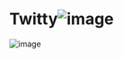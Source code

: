 # Twitty![image](https://user-images.githubusercontent.com/49230384/132884630-4ad80572-c9ed-4f07-b7f4-57aae70ad3e2.png)

![image](https://user-images.githubusercontent.com/49230384/132884751-3b3108c9-c2c3-443a-b856-aaf66bb8c57a.png)

